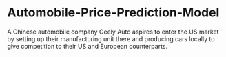 # Automobile-Price-Prediction-Model
A Chinese automobile company Geely Auto aspires to enter the US market by setting up their manufacturing unit there and producing cars locally to give competition to their US and European counterparts.
